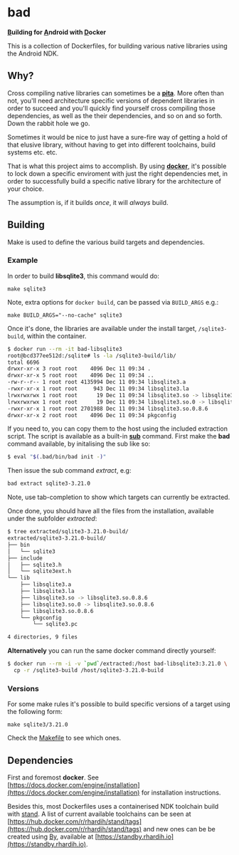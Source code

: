 # bad

**[B](https://github.com/rhardih/bad)uilding for [A](https://github.com/rhardih/bad)ndroid with [D](https://github.com/rhardih/bad)ocker**

This is a collection of Dockerfiles, for building various native libraries using
the Android NDK.

## Why?

Cross compiling native libraries can sometimes be a
[**pita**](https://www.urbandictionary.com/define.php?term=pita). More often than
not, you'll need architecture specific versions of dependent libraries in order
to succeed and you'll quickly find yourself cross compiling those dependencies,
as well as the their dependencies, and so on and so forth. Down the
rabbit hole we go.

Sometimes it would be nice to just have a sure-fire way of getting a hold of
that elusive library, without having to get into different toolchains, build
systems etc. etc.

That is what this project aims to accomplish. By using [**docker**](https://www.docker.com), it's possible to
lock down a specific enviroment with just the right dependencies met, in order
to successfully build a specific native library for the architecture of your
choice.

The assumption is, if it builds *once*, it will *always* build.

## Building

Make is used to define the various build targets and dependencies.

### Example

In order to build **libsqlite3**, this command would do:

`make sqlite3`

Note, extra options for `docker build`, can be passed via `BUILD_ARGS` e.g.:

`make BUILD_ARGS="--no-cache" sqlite3`

Once it's done, the libraries are available under the install target, `/sqlite3-build`, within the container.

```bash
$ docker run --rm -it bad-libsqlite3
root@bcd377ee512d:/sqlite# ls -la /sqlite3-build/lib/
total 6696
drwxr-xr-x 3 root root    4096 Dec 11 09:34 .
drwxr-xr-x 5 root root    4096 Dec 11 09:34 ..
-rw-r--r-- 1 root root 4135994 Dec 11 09:34 libsqlite3.a
-rwxr-xr-x 1 root root     943 Dec 11 09:34 libsqlite3.la
lrwxrwxrwx 1 root root      19 Dec 11 09:34 libsqlite3.so -> libsqlite3.so.0.8.6
lrwxrwxrwx 1 root root      19 Dec 11 09:34 libsqlite3.so.0 -> libsqlite3.so.0.8.6
-rwxr-xr-x 1 root root 2701988 Dec 11 09:34 libsqlite3.so.0.8.6
drwxr-xr-x 2 root root    4096 Dec 11 09:34 pkgconfig
```

If you need to, you can copy them to the host using the included extraction
script. The script is available as a built-in
**[sub](https://github.com/basecamp/sub)** command. First make the
**bad** command available, by initalising the sub like so:

```bash
$ eval "$(.bad/bin/bad init -)"
```

Then issue the sub command *extract*, e.g:

```bash
bad extract sqlite3-3.21.0
```

Note, use tab-completion to show which targets can currently be extracted.

Once done, you should have all the files from the installation, available under
the subfolder *extracted*:

```bash
$ tree extracted/sqlite3-3.21.0-build/
extracted/sqlite3-3.21.0-build/
├── bin
│   └── sqlite3
├── include
│   ├── sqlite3.h
│   └── sqlite3ext.h
└── lib
    ├── libsqlite3.a
    ├── libsqlite3.la
    ├── libsqlite3.so -> libsqlite3.so.0.8.6
    ├── libsqlite3.so.0 -> libsqlite3.so.0.8.6
    ├── libsqlite3.so.0.8.6
    └── pkgconfig
        └── sqlite3.pc

4 directories, 9 files
```

**Alternatively** you can run the same docker command directly yourself:

```bash
$ docker run --rm -i -v `pwd`/extracted:/host bad-libsqlite3:3.21.0 \
  cp -r /sqlite3-build /host/sqlite3-3.21.0-build
```

### Versions

For some make rules it's possible to build specific versions of a target using
the following form:

`make sqlite3/3.21.0`

Check the [Makefile](https://github.com/rhardih/bad/blob/master/Makefile) to see
which ones.

## Dependencies

First and foremost **docker**. See
[https://docs.docker.com/engine/installation](https://docs.docker.com/engine/installation)
for installation instructions.

Besides this, most Dockerfiles uses a containerised NDK toolchain build with
[stand](https://github.com/rhardih/stand). A list of current available
toolchains can be seen at
[https://hub.docker.com/r/rhardih/stand/tags](https://hub.docker.com/r/rhardih/stand/tags)
and new ones can be be created using [By](https://github.com/rhardih/by),
available at [https://standby.rhardih.io](https://standby.rhardih.io).
